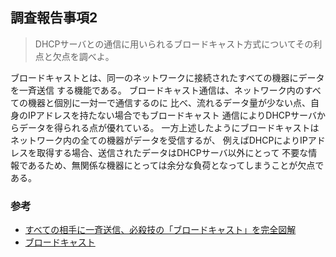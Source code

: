 ## 調査報告事項2
> DHCPサーバとの通信に用いられるブロードキャスト方式についてその利点と欠点を調べよ。

ブロードキャストとは、同一のネットワークに接続されたすべての機器にデータを一斉送信
する機能である。
ブロードキャスト通信は、ネットワーク内のすべての機器と個別に一対一で通信するのに
比べ、流れるデータ量が少ない点、自身のIPアドレスを持たない場合でもブロードキャスト
通信によりDHCPサーバからデータを得られる点が優れている。
一方上述したようにブロードキャストはネットワーク内の全ての機器がデータを受信するが、
例えばDHCPによりIPアドレスを取得する場合、送信されたデータはDHCPサーバ以外にとって
不要な情報であるため、無関係な機器にとっては余分な負荷となってしまうことが欠点である。

### 参考
- [すべての相手に一斉送信、必殺技の「ブロードキャスト」を完全図解](https://xtech.nikkei.com/atcl/nxt/column/18/00780/062000008/)
- [ブロードキャスト](https://www.wdic.org/w/WDIC/%25E3%2583%2596%25E3%2583%25AD%25E3%2583%25BC%25E3%2583%2589%25E3%2582%25AD%25E3%2583%25A3%25E3%2582%25B9%25E3%2583%2588)

